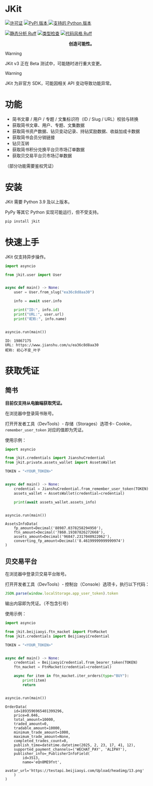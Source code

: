 # JKit

[![许可证](https://img.shields.io/github/license/FHU-yezi/JKit?style=flat-square&label=%E8%AE%B8%E5%8F%AF%E8%AF%81)](https://github.com/FHU-yezi/JKit/blob/v3/LICENSE)
[![PyPI 版本](https://img.shields.io/pypi/v/jkit?style=flat-square&label=PyPI)
](https://pypi.python.org/pypi/jkit)
[![支持的 Python 版本](https://img.shields.io/pypi/pyversions/jkit?style=flat-square&label=%E6%94%AF%E6%8C%81%E7%9A%84%20Python%20%E7%89%88%E6%9C%AC)](https://endoflife.date/python)

[![静态分析 Ruff](https://img.shields.io/endpoint?url=https%3A%2F%2Fraw.githubusercontent.com%2Fastral-sh%2Fruff%2Fmain%2Fassets%2Fbadge%2Fv2.json&style=flat-square&label=%E9%9D%99%E6%80%81%E5%88%86%E6%9E%90)](https://github.com/astral-sh/ruff)
[![类型检查](https://img.shields.io/badge/%E7%B1%BB%E5%9E%8B%E6%A3%80%E6%9F%A5-Pyright-blue?style=flat-square)](https://github.com/microsoft/pyright)
[![代码风格 Ruff](https://img.shields.io/endpoint?url=https%3A%2F%2Fraw.githubusercontent.com%2Fastral-sh%2Fruff%2Fmain%2Fassets%2Fbadge%2Fv2.json&style=flat-square&label=%E4%BB%A3%E7%A0%81%E9%A3%8E%E6%A0%BC)](https://github.com/astral-sh/ruff)


<p align="center">
  <b>创造可能性。</b>
</p>

> [!WARNING]
> JKit v3 正在 Beta 测试中，可能随时进行重大变更。

> [!WARNING]
> JKit 为非官方 SDK，可能因相关 API 变动导致功能异常。

# 功能

- 简书文章 / 用户 / 专题 / 文集标识符（ID / Slug / URL）校验与转换
- 获取简书文章、用户、专题、文集数据
- 获取简书资产数据、钻贝变动记录、持钻奖励数据、收益加成卡数据
- 获取简书会员分销链接
- 钻贝互转
- 获取简书积分兑换平台贝市场订单数据
- 获取贝交易平台贝市场订单数据

（部分功能需要鉴权凭证）

# 安装

JKit 需要 Python 3.9 及以上版本。

PyPy 等其它 Python 实现可能运行，但不受支持。

```bash
pip install jkit
```

# 快速上手

JKit 仅支持异步操作。

```python
import asyncio

from jkit.user import User


async def main() -> None:
    user = User.from_slug("ea36c8d8aa30")

    info = await user.info

    print("ID:", info.id)
    print("URL:", user.url)
    print("昵称:", info.name)


asyncio.run(main())
```

```
ID: 19867175
URL: https://www.jianshu.com/u/ea36c8d8aa30
昵称: 初心不变_叶子
```

# 获取凭证

## 简书

**目前仅支持从电脑端获取凭证。**

在浏览器中登录简书账号。

打开开发者工具（DevTools）- 存储（Storages）选项卡- Cookie，`remember_user_token` 对应的值即为凭证。

使用示例：

```python
import asyncio

from jkit.credentials import JianshuCredential
from jkit.private.assets_wallet import AssetsWallet

TOKEN = "<YOUR_TOKEN>"


async def main() -> None:
    credential = JianshuCredential.from_remember_user_token(TOKEN)
    assets_wallet = AssetsWallet(credential=credential)

    print(await assets_wallet.assets_info)


asyncio.run(main())
```

```
AssetsInfoData(
    fp_amount=Decimal('88987.0378258294950'),
    ftn_amount=Decimal('7860.19387826272668'),
    assets_amount=Decimal('96847.2317040922062'),
    converting_fp_amount=Decimal('8.46199999999999974')
)
```

## 贝交易平台

在浏览器中登录贝交易平台账号。

打开开发者工具（DevTools）- 控制台（Console）选项卡，执行以下代码：

```javascript
JSON.parse(window.localStorage.app_user_token).token
```

输出内容即为凭证。（不包含引号）

使用示例：

```python
import asyncio

from jkit.beijiaoyi.ftn_macket import FtnMacket
from jkit.credentials import BeijiaoyiCredential

TOKEN = "<YOUR_TOKEN>"


async def main() -> None:
    credential = BeijiaoyiCredential.from_bearer_token(TOKEN)
    ftn_macket = FtnMacket(credential=credential)

    async for item in ftn_macket.iter_orders(type="BUY"):
        print(item)
        return


asyncio.run(main())
```

```
OrderData(
    id=1893596965401399296,
    price=0.046,
    total_amount=10000,
    traded_amount=0,
    tradable_amount=10000,
    minimum_trade_amount=1000,
    maximum_trade_amount=None,
    completed_trades_count=0,
    publish_time=datetime.datetime(2025, 2, 23, 17, 41, 12),
    supported_payment_channels=('WECHAT_PAY', 'ALIPAY'),
    publisher_info=_PublisherInfoField(
        id=3513,
        name='eQn8ME9fnt',
        avatar_url='https://testapi.beijiaoyi.com/Upload/headimg/13.png'
    )
)
```